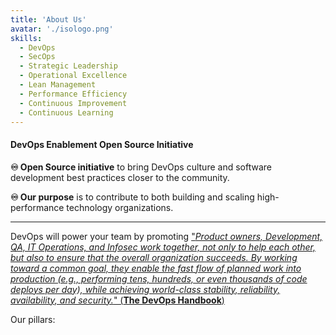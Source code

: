```yaml
---
title: 'About Us'
avatar: './isologo.png'
skills:
  - DevOps
  - SecOps
  - Strategic Leadership
  - Operational Excellence
  - Lean Management
  - Performance Efficiency
  - Continuous Improvement
  - Continuous Learning
---
```


#### **DevOps Enablement Open Source Initiative**

**♾ ️Open Source initiative** to bring DevOps culture and software development best practices closer to the community.

**♾ Our purpose** is to contribute to both building and scaling high-performance technology organizations.

---
DevOps will power your team by promoting ["_Product owners, Development, QA, IT Operations, and Infosec work together,
not only to help each other, but also to ensure that the overall organization succeeds. By working toward a common goal,
they enable the fast flow of planned work into production (e.g., performing tens, hundreds, or even thousands of code
deploys per day), while achieving world-class stability, reliability, availability, and security._"
(**The DevOps Handbook**)](https://www.oreilly.com/library/view/the-devops-handbook/9781457191381/)

Our pillars:
